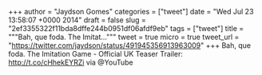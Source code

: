 
+++
author = "Jaydson Gomes"
categories = ["tweet"]
date = "Wed Jul 23 13:58:07 +0000 2014"
draft = false
slug = "2ef3355322f11bda8dffe244b0951df06afdf9eb"
tags = ["tweet"]
title = """Bah, que foda. The Imitat..."""
tweet = true
micro = true
tweet_url = "https://twitter.com/jaydson/status/491945356913963009"
+++
Bah, que foda. The Imitation Game - Official UK Teaser Trailer: http://t.co/cHhekEYRZi via @YouTube

